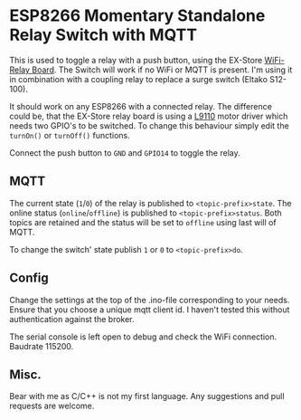 # ESP8266 Momentary Standalone Relay Switch with MQTT

This is used to toggle a relay with a push button, using the EX-Store [WiFi-Relay Board](https://ex-store.de/ESP8266-WiFi-Relay-V31). The Switch will work if no WiFi or MQTT is present. I'm using it in combination with a coupling relay to replace a surge switch (Eltako S12-100).

It should work on any ESP8266 with a connected relay. The difference could be, that the EX-Store relay board is using a [L9110](http://www.elecrow.com/download/datasheet-l9110.pdf) motor driver which needs two GPIO's to be switched. To change this behaviour simply edit the `turnOn()` or `turnOff()` functions.

Connect the push button to `GND` and `GPIO14` to toggle the relay.

## MQTT
The current state (`1`/`0`) of the relay is published to `<topic-prefix>state`. The online status (`online`/`offline`) is published to `<topic-prefix>status`. Both topics are retained and the status will be set to `offline` using last will of MQTT.

To change the switch' state publish `1` or `0` to `<topic-prefix>do`.

## Config
Change the settings at the top of the .ino-file corresponding to your needs. Ensure that you choose a unique mqtt client id. I haven't tested this without authentication against the broker.

The serial console is left open to debug and check the WiFi connection. Baudrate 115200.

## Misc.
Bear with me as C/C++ is not my first language. Any suggestions and pull requests are welcome.
